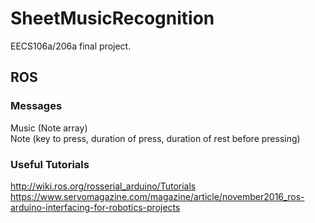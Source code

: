 # SheetMusicRecognition
EECS106a/206a final project.

## ROS

### Messages
Music (Note array) <br>
Note (key to press, duration of press, duration of rest before pressing)

### Useful Tutorials
http://wiki.ros.org/rosserial_arduino/Tutorials <br>
https://www.servomagazine.com/magazine/article/november2016_ros-arduino-interfacing-for-robotics-projects
